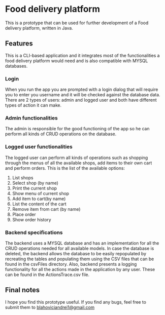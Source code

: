 # Food delivery platform

This is a prototype that can be used for further development of a Food delivery platform, written in Java.

## Features

This is a CLI-based application and it integrates most of the functionalities a food delivery platform would need and is also compatible with MYSQL databases.

### Login

When you run the app you are prompted with a login dialog that will require you to enter you username and it will be checked against the database data.
There are 2 types of users: admin and logged user and both have different types of action it can make.

### Admin functionalities

The admin is responsible for the good functioning of the app so he can perform all kinds of CRUD operations on the database.

### Logged user functionalities

The logged user can perform all kinds of operations such as shopping through the menus of all the available shops, add items to their own cart and perform orders. This is the list of the available options:

1) List shops
2) Select shop (by name)
3) Print the current shop
4) Show menu of current shop
5) Add item to cart(by name)
6) List the content of the cart
7) Remove item from cart (by name)
8) Place order
9) Show order history

### Backend specifications

The backend uses a MYSQL database and has an implementation for all the CRUD operations needed for all available models. In case the database is deleted, the backend allows the database to be easily repopulated by recreating the tables and populating them using the CSV files that can be found in the csvFiles directory. Also, backend presents a logging functionality for all the actions made in the application by any user. These can be found in the ActionsTrace.csv file.


## Final notes

I hope you find this prototype useful. If you find any bugs, feel free to submit them to blahoviciandrei1@gmail.com
